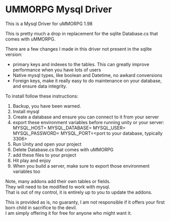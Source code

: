 # UMMORPG Mysql Driver

This is a Mysql Driver for uMMORPG 1.98

This is pretty much a drop in replacement for the sqlite Database.cs that comes with uMMORPG.  

There are a few changes I made in this driver not present in the sqlite version:

* primary keys and indexes to the tables.  This can greatly improve performance when you have lots of users
* Native mysql types,  like boolean and Datetime,   no awkard conversions
* Foreign keys,  make it really easy to do maintenance on your database, and ensure data integrity.



To install follow these instructions:

1) Backup,  you have been warned.
2) Install mysql
3) Create a database and ensure you can connect to it from your server
4) export these environment variables before running unity or your server:
	 MYSQL_HOST=<your database server>
	 MYSQL_DATABASE=<your database name>
	 MYSQL_USER=<user name to connect to your database>
	 MYSQL_PASSWORD=<password to connect to your database>
	 MYSQL_PORT=<port to your database,  typically 3306>
5) Run Unity and open your project
6) Delete Database.cs that comes with uMMORPG
7) add these files to your project
8) Hit play and enjoy
9) When you build a server,  make sure to export those environment variables too


Note, many addons add their own tables or fields.  
They will need to be modified to work with mysql.  
That is out of my control,  it is entirely up to you to update the addons.


This is provided as is,  no guaranty,  I am not responsible if it offers your first born child in sacrifice to the devil.  
I am simply offering it for free for anyone who might want it.